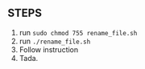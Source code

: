 ## STEPS
1. run `sudo chmod 755 rename_file.sh`
2. run `./rename_file.sh`
3. Follow instruction 
4. Tada.

